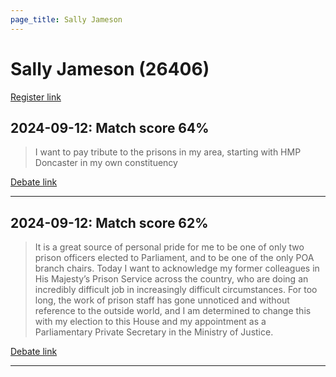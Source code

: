 ```yaml
---
page_title: Sally Jameson
---
```


# Sally Jameson  (26406)

[Register link](https://www.theyworkforyou.com/mp/26406/register)



## 2024-09-12: Match score 64%

>I want to pay tribute to the prisons in my area, starting with HMP Doncaster in my own constituency

[Debate link](https://www.theyworkforyou.com/debates/?id=2024-09-12b.1028.1) 

---



## 2024-09-12: Match score 62%

>It is a great source of personal pride for me to be one of only two prison officers elected to Parliament, and to be one of the only POA branch chairs. Today I want to acknowledge my former colleagues in His Majesty’s Prison Service across the country, who are doing an incredibly difficult job in increasingly difficult circumstances. For too long, the work of prison staff has gone unnoticed and without reference to the outside world, and I am determined to change this with my election to this House and my appointment as a Parliamentary Private Secretary in the Ministry of Justice.

[Debate link](https://www.theyworkforyou.com/debates/?id=2024-09-12b.1028.1) 

---

